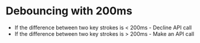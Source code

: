 # Debouncing with 200ms

- If the difference between two key strokes is < 200ms - Decline API call
- If the difference between two key strokes is > 200ms - Make an API call

